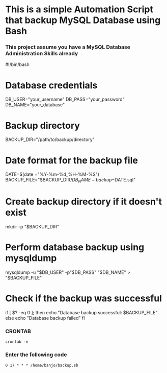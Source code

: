 # This is a simple Automation Script that backup MySQL Database using Bash
### This project assume you have a MySQL Database Administration Skills already

#!/bin/bash

# Database credentials
DB_USER="your_username"
DB_PASS="your_password"
DB_NAME="your_database"

# Backup directory
BACKUP_DIR="/path/to/backup/directory"

# Date format for the backup file
DATE=$(date +"%Y-%m-%d_%H-%M-%S")
BACKUP_FILE="$BACKUP_DIR/$DB_NAME-backup-$DATE.sql"

# Create backup directory if it doesn't exist
mkdir -p "$BACKUP_DIR"

# Perform database backup using mysqldump
mysqldump -u "$DB_USER" -p"$DB_PASS" "$DB_NAME" > "$BACKUP_FILE"

# Check if the backup was successful
if [ $? -eq 0 ]; then
    echo "Database backup successful: $BACKUP_FILE"
else
    echo "Database backup failed"
fi

### CRONTAB
```
crontab -e
```
### Enter the following code
```
0 17 * * * /home/banjo/backup.sh
```



